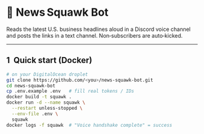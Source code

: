 # 📰 News Squawk Bot

Reads the latest U.S. business headlines aloud in a Discord voice channel
and posts the links in a text channel. Non‑subscribers are auto‑kicked.

---

## 1  Quick start (Docker)

```bash
# on your DigitalOcean droplet
git clone https://github.com/<you>/news-squawk-bot.git
cd news-squawk-bot
cp .env.example .env   # fill real tokens / IDs
docker build -t squawk .
docker run -d --name squawk \
  --restart unless-stopped \
  --env-file .env \
  squawk
docker logs -f squawk  # "Voice handshake complete" = success
